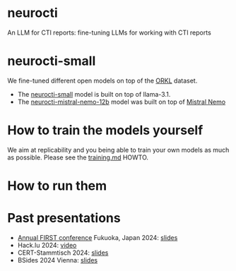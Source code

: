 # neurocti
An LLM for CTI reports: fine-tuning LLMs for working with CTI reports

# neurocti-small

We fine-tuned different open models on top of the [ORKL](https://www.orkl.eu) dataset.

* The [neurocti-small](../neurocti-small) model is built on top of llama-3.1.
* The [neurocti-mistral-nemo-12b](../neurocti-mistral-nemo-12b) model was built on top of [Mistral Nemo](https://mistral.ai/news/mistral-nemo/)

# How to train the models yourself

We aim at replicability and you being able to train your own models as much as possible.
Please see the [training.md](training.md) HOWTO.

# How to run them


# Past presentations
* [Annual FIRST conference](https://www.first.org/conference/2024/program#pNeuroCTI-a-Custom-Fine-Tuned-LLM-for-CTI-Benchmarking-Successes-and-Lessons-Learned) Fukuoka, Japan 2024: [slides](https://www.first.org/resources/papers/conf2024/1115-Neurocti-Kaplan-Dulaunoy-Brandl.pdf)
* Hack.lu 2024: [video](https://youtu.be/sVlLjaTY1pc?feature=shared)
* CERT-Stammtisch 2024: [slides]()
* BSides 2024 Vienna: [slides]()

